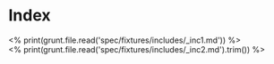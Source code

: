 <h1> Index </h1>
<% print(grunt.file.read('spec/fixtures/includes/_inc1.md')) %>
<div><% print(grunt.file.read('spec/fixtures/includes/_inc2.md').trim()) %></div>
